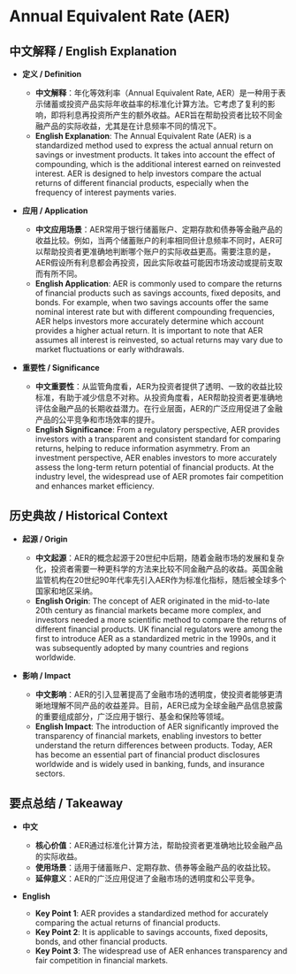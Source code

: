 # Annual Equivalent Rate (AER)

## 中文解释 / English Explanation

* **定义 / Definition**  
  - **中文解释**：年化等效利率（Annual Equivalent Rate, AER）是一种用于表示储蓄或投资产品实际年收益率的标准化计算方法。它考虑了复利的影响，即将利息再投资所产生的额外收益。AER旨在帮助投资者比较不同金融产品的实际收益，尤其是在计息频率不同的情况下。  
  - **English Explanation**: The Annual Equivalent Rate (AER) is a standardized method used to express the actual annual return on savings or investment products. It takes into account the effect of compounding, which is the additional interest earned on reinvested interest. AER is designed to help investors compare the actual returns of different financial products, especially when the frequency of interest payments varies.

* **应用 / Application**  
  - **中文应用场景**：AER常用于银行储蓄账户、定期存款和债券等金融产品的收益比较。例如，当两个储蓄账户的利率相同但计息频率不同时，AER可以帮助投资者更准确地判断哪个账户的实际收益更高。需要注意的是，AER假设所有利息都会再投资，因此实际收益可能因市场波动或提前支取而有所不同。  
  - **English Application**: AER is commonly used to compare the returns of financial products such as savings accounts, fixed deposits, and bonds. For example, when two savings accounts offer the same nominal interest rate but with different compounding frequencies, AER helps investors more accurately determine which account provides a higher actual return. It is important to note that AER assumes all interest is reinvested, so actual returns may vary due to market fluctuations or early withdrawals.

* **重要性 / Significance**  
  - **中文重要性**：从监管角度看，AER为投资者提供了透明、一致的收益比较标准，有助于减少信息不对称。从投资角度看，AER帮助投资者更准确地评估金融产品的长期收益潜力。在行业层面，AER的广泛应用促进了金融产品的公平竞争和市场效率的提升。  
  - **English Significance**: From a regulatory perspective, AER provides investors with a transparent and consistent standard for comparing returns, helping to reduce information asymmetry. From an investment perspective, AER enables investors to more accurately assess the long-term return potential of financial products. At the industry level, the widespread use of AER promotes fair competition and enhances market efficiency.

## 历史典故 / Historical Context

* **起源 / Origin**  
  - **中文起源**：AER的概念起源于20世纪中后期，随着金融市场的发展和复杂化，投资者需要一种更科学的方法来比较不同金融产品的收益。英国金融监管机构在20世纪90年代率先引入AER作为标准化指标，随后被全球多个国家和地区采纳。  
  - **English Origin**: The concept of AER originated in the mid-to-late 20th century as financial markets became more complex, and investors needed a more scientific method to compare the returns of different financial products. UK financial regulators were among the first to introduce AER as a standardized metric in the 1990s, and it was subsequently adopted by many countries and regions worldwide.

* **影响 / Impact**  
  - **中文影响**：AER的引入显著提高了金融市场的透明度，使投资者能够更清晰地理解不同产品的收益差异。目前，AER已成为全球金融产品信息披露的重要组成部分，广泛应用于银行、基金和保险等领域。  
  - **English Impact**: The introduction of AER significantly improved the transparency of financial markets, enabling investors to better understand the return differences between products. Today, AER has become an essential part of financial product disclosures worldwide and is widely used in banking, funds, and insurance sectors.

## 要点总结 / Takeaway

* **中文**  
  - **核心价值**：AER通过标准化计算方法，帮助投资者更准确地比较金融产品的实际收益。  
  - **使用场景**：适用于储蓄账户、定期存款、债券等金融产品的收益比较。  
  - **延伸意义**：AER的广泛应用促进了金融市场的透明度和公平竞争。

* **English**  
  - **Key Point 1**: AER provides a standardized method for accurately comparing the actual returns of financial products.  
  - **Key Point 2**: It is applicable to savings accounts, fixed deposits, bonds, and other financial products.  
  - **Key Point 3**: The widespread use of AER enhances transparency and fair competition in financial markets.